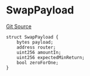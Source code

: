 # SwapPayload
[Git Source](https://github.com/ArrakisFinance/arrakis-modular/blob/main/src/structs/SUniswapV4.sol)


```solidity
struct SwapPayload {
    bytes payload;
    address router;
    uint256 amountIn;
    uint256 expectedMinReturn;
    bool zeroForOne;
}
```

